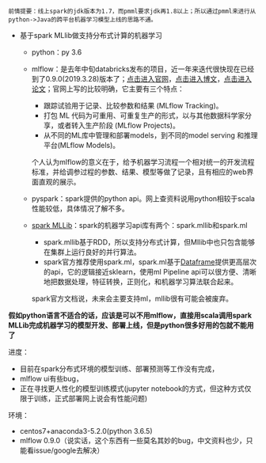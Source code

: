 ```
前情提要：线上spark的jdk版本为1.7，而pmml要求jdk再1.8以上；所以通过pmml来进行从python->Java的跨平台机器学习模型上线的思路不通。
```

- 基于spark MLlib做支持分布式计算的机器学习
  - python：py 3.6

  - mlflow：是去年中旬databricks发布的项目，近一年来迭代很快现在已经到了0.9.0(2019.3.28)版本了；[点击进入官网](https://mlflow.org/docs/latest/index.html)，[点击进入博文](http://www.oreilly.com.cn/ideas/?p=1925)，[点击进入论文](https://cs.stanford.edu/~matei/papers/2018/ieee_mlflow.pdf)；官网上写的比较明确，它主要有三个特点：
    - 跟踪试验用于记录、比较参数和结果 (MLflow Tracking)。
    - 打包 ML 代码为可重用、可重复生产的形式，以与其他数据科学家分享，或者转入生产阶段 (MLflow Projects)。
    - 从不同的ML库中管理和部署models，到不同的model serving 和推理平台(MLflow Models)。

    个人认为mlflow的意义在于，给予机器学习流程一个相对统一的开发流程标准，并给调参过程的参数、结果、模型等做了记录，且有相应的web界面直观的展示。

  - pyspark：spark提供的python api。网上查资料说用python相较于scala性能较低，具体情况了解不多。

  - [spark MLLib](http://spark.apache.org/docs/latest/ml-guide.html)：spark的机器学习api库有两个：spark.mllib和spark.ml
    - spark.mllib基于RDD，所以支持分布式计算，但Mllib中也只包含能够在集群上运行良好的并行算法。
    - spark官方推荐使用spark.ml，spark.ml基于[Dataframe](https://www.jianshu.com/p/c0181667daa0)提供更高层次的api，它的逻辑接近sklearn，使用ml Pipeline api可以很方便、清晰地把数据处理，特征转换，正则化，和机器学习算法联合起来。

    spark官方文档说，未来会主要支持ml，mllib很有可能会被废弃。


**假如python语言不适合的话，应该是可以不用mlflow，直接用scala调用spark MLLib完成机器学习的模型开发、部署上线，但是python很多好用的包就不能用了**

进度：
  - 目前在spark分布式环境的模型训练、部署预测等工作没有完成，
  - mlflow ui有些bug，
  - 正在寻找更人性化的模型训练模式(jupyter notebook的方式，但这种方式仅限于训练，正式部署网上说会有性能问题)

环境：
  - centos7+anaconda3-5.2.0(python 3.6.5)
  - mlflow 0.9.0（说实话，这个东西有一些莫名其妙的bug，中文资料也少，只能看issue/google去解决）
